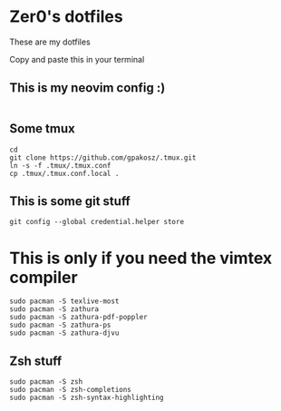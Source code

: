 # Zer0's dotfiles
These are my dotfiles

Copy and paste this in your terminal

## This is my neovim config :)
```

```

## Some tmux
```
cd
git clone https://github.com/gpakosz/.tmux.git
ln -s -f .tmux/.tmux.conf
cp .tmux/.tmux.conf.local .
```

## This is some git stuff
```
git config --global credential.helper store
```

# This is only if you need the vimtex compiler
```
sudo pacman -S texlive-most
sudo pacman -S zathura
sudo pacman -S zathura-pdf-poppler
sudo pacman -S zathura-ps
sudo pacman -S zathura-djvu

```

## Zsh stuff
```
sudo pacman -S zsh
sudo pacman -S zsh-completions
sudo pacman -S zsh-syntax-highlighting
```
